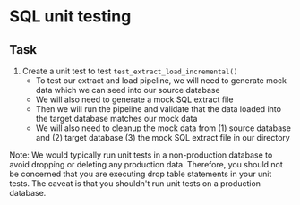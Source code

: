 # SQL unit testing 

## Task

1. Create a unit test to test `test_extract_load_incremental()`
    - To test our extract and load pipeline, we will need to generate mock data which we can seed into our source database
    - We will also need to generate a mock SQL extract file 
    - Then we will run the pipeline and validate that the data loaded into the target database matches our mock data
    - We will also need to cleanup the mock data from (1) source database and (2) target database (3) the mock SQL extract file in our directory 

Note: We would typically run unit tests in a non-production database to avoid dropping or deleting any production data. Therefore, you should not be concerned that you are executing drop table statements in your unit tests. The caveat is that you shouldn't run unit tests on a production database. 

